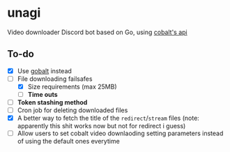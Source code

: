 # unagi

Video downloader Discord bot based on Go, using [cobalt's api](https://github.com/imputnet/cobalt)

## To-do

- [x] Use [gobalt](https://github.com/lostdusty/gobalt) instead
- [ ] File downloading failsafes
  - [x] Size requirements (max 25MB)
  - [ ] **Time outs**
- [ ] **Token stashing method**
- [ ] Cron job for deleting downloaded files
- [x] A better way to fetch the title of the `redirect`/`stream` files (note: apparently this shit works now but not for redirect i guess)
- [ ] Allow users to set cobalt video downlaoding setting parameters instead of using the default ones everytime
